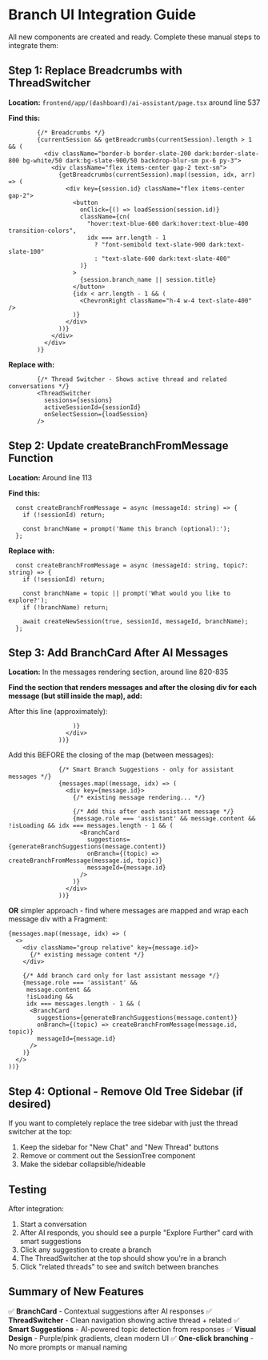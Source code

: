 # Branch UI Integration Guide

All new components are created and ready. Complete these manual steps to integrate them:

## Step 1: Replace Breadcrumbs with ThreadSwitcher

**Location:** `frontend/app/(dashboard)/ai-assistant/page.tsx` around line 537

**Find this:**
```tsx
        {/* Breadcrumbs */}
        {currentSession && getBreadcrumbs(currentSession).length > 1 && (
          <div className="border-b border-slate-200 dark:border-slate-800 bg-white/50 dark:bg-slate-900/50 backdrop-blur-sm px-6 py-3">
            <div className="flex items-center gap-2 text-sm">
              {getBreadcrumbs(currentSession).map((session, idx, arr) => (
                <div key={session.id} className="flex items-center gap-2">
                  <button
                    onClick={() => loadSession(session.id)}
                    className={cn(
                      "hover:text-blue-600 dark:hover:text-blue-400 transition-colors",
                      idx === arr.length - 1 
                        ? "font-semibold text-slate-900 dark:text-slate-100"
                        : "text-slate-600 dark:text-slate-400"
                    )}
                  >
                    {session.branch_name || session.title}
                  </button>
                  {idx < arr.length - 1 && (
                    <ChevronRight className="h-4 w-4 text-slate-400" />
                  )}
                </div>
              ))}
            </div>
          </div>
        )}
```

**Replace with:**
```tsx
        {/* Thread Switcher - Shows active thread and related conversations */}
        <ThreadSwitcher 
          sessions={sessions}
          activeSessionId={sessionId}
          onSelectSession={loadSession}
        />
```

## Step 2: Update createBranchFromMessage Function

**Location:** Around line 113

**Find this:**
```tsx
  const createBranchFromMessage = async (messageId: string) => {
    if (!sessionId) return;
    
    const branchName = prompt('Name this branch (optional):');
  };
```

**Replace with:**
```tsx
  const createBranchFromMessage = async (messageId: string, topic?: string) => {
    if (!sessionId) return;
    
    const branchName = topic || prompt('What would you like to explore?');
    if (!branchName) return;
    
    await createNewSession(true, sessionId, messageId, branchName);
  };
```

## Step 3: Add BranchCard After AI Messages

**Location:** In the messages rendering section, around line 820-835

**Find the section that renders messages and after the closing div for each message (but still inside the map), add:**

After this line (approximately):
```tsx
                  )}
                </div>
              ))}
```

Add this BEFORE the closing of the map (between messages):
```tsx
              {/* Smart Branch Suggestions - only for assistant messages */}
              {messages.map((message, idx) => (
                <div key={message.id}>
                  {/* existing message rendering... */}
                  
                  {/* Add this after each assistant message */}
                  {message.role === 'assistant' && message.content && !isLoading && idx === messages.length - 1 && (
                    <BranchCard
                      suggestions={generateBranchSuggestions(message.content)}
                      onBranch={(topic) => createBranchFromMessage(message.id, topic)}
                      messageId={message.id}
                    />
                  )}
                </div>
              ))}
```

**OR** simpler approach - find where messages are mapped and wrap each message div with a Fragment:

```tsx
{messages.map((message, idx) => (
  <>
    <div className="group relative" key={message.id}>
      {/* existing message content */}
    </div>
    
    {/* Add branch card only for last assistant message */}
    {message.role === 'assistant' && 
     message.content && 
     !isLoading && 
     idx === messages.length - 1 && (
      <BranchCard
        suggestions={generateBranchSuggestions(message.content)}
        onBranch={(topic) => createBranchFromMessage(message.id, topic)}
        messageId={message.id}
      />
    )}
  </>
))}
```

## Step 4: Optional - Remove Old Tree Sidebar (if desired)

If you want to completely replace the tree sidebar with just the thread switcher at the top:

1. Keep the sidebar for "New Chat" and "New Thread" buttons
2. Remove or comment out the SessionTree component
3. Make the sidebar collapsible/hideable

## Testing

After integration:
1. Start a conversation
2. After AI responds, you should see a purple "Explore Further" card with smart suggestions
3. Click any suggestion to create a branch
4. The ThreadSwitcher at the top should show you're in a branch
5. Click "related threads" to see and switch between branches

## Summary of New Features

✅ **BranchCard** - Contextual suggestions after AI responses
✅ **ThreadSwitcher** - Clean navigation showing active thread + related
✅ **Smart Suggestions** - AI-powered topic detection from responses
✅ **Visual Design** - Purple/pink gradients, clean modern UI
✅ **One-click branching** - No more prompts or manual naming

